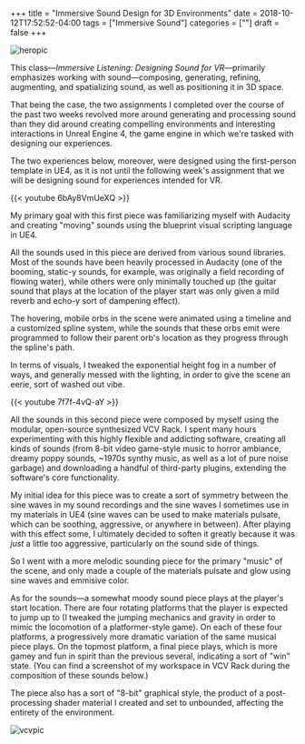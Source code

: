 +++
title = "Immersive Sound Design for 3D Environments"
date = 2018-10-12T17:52:52-04:00
tags = ["Immersive Sound"]
categories = [""]
draft = false
+++

![heropic](/images/uploads/immersivepink.png)

 This class—<i>Immersive Listening: Designing Sound for VR</i>—primarily emphasizes working with sound—composing, generating, refining, augmenting, and spatializing sound, as well as positioning it in 3D space.

That being the case, the two assignments I completed over the course of the past two weeks revolved more around generating and processing sound than they did around creating compelling environments and interesting interactions in Unreal Engine 4, the game engine in which we're tasked with designing our experiences.

The two experiences below, moreover, were designed using the first-person template in UE4, as it is not until the following week's assignment that we will be designing sound for experiences intended for VR. 

{{< youtube 6bAy8VmUeXQ >}}
<br>

My primary goal with this first piece was familiarizing myself with Audacity and creating "moving" sounds using the blueprint visual scripting language in UE4. 

All the sounds used in this piece are derived from various sound libraries. Most of the sounds have been heavily processed in Audacity (one of the booming, static-y sounds, for example, was originally a field recording of flowing water), while others were only minimally touched up (the guitar sound that plays at the location of the player start was only given a mild reverb and echo-y sort of dampening effect). 

The hovering, mobile orbs in the scene were animated using a timeline and a customized spline system, while the sounds that these orbs emit were programmed to follow their parent orb's location as they progress through the spline's path.

In terms of visuals, I tweaked the exponential height fog in a number of ways, and generally messed with the lighting, in order to give the scene an eerie, sort of washed out vibe.

{{< youtube 7f7f-4vQ-aY >}}
<br>

All the sounds in this second piece were composed by myself using the modular, open-source synthesized VCV Rack. I spent many hours experimenting with this highly flexible and addicting software, creating all kinds of sounds (from 8-bit video game-style music to horror ambiance, dreamy poppy sounds, ~1970s synthy music, as well as a lot of pure noise garbage) and downloading a handful of third-party plugins, extending the software's core functionality.

My initial idea for this piece was to create a sort of symmetry between the sine waves in my sound recordings and the sine waves I sometimes use in my materials in UE4 (sine waves can be used to make materials pulsate, which can be soothing, aggressive, or anywhere in between). After playing with this effect some, I ultimately decided to soften it greatly because it was *just* a little too aggressive, particularly on the sound side of things.

So I went with a more melodic sounding piece for the primary "music" of the scene, and only made a couple of the materials pulsate and glow using sine waves and emmisive color.

As for the sounds—a somewhat moody sound piece plays at the player's start location. There are four rotating platforms that the player is expected to jump up to (I tweaked the jumping mechanics and gravity in order to mimic the locomotion of a platformer-style game). On each of these four platforms, a progressively more dramatic variation of the same musical piece plays. On the topmost platform, a final piece plays, which is more gamey and fun in spirit than the previous several, indicating a sort of "win" state. (You can find a screenshot of my workspace in VCV Rack during the composition of these sounds below.)

The piece also has a sort of "8-bit" graphical style, the product of a post-processing shader material I created and set to unbounded, affecting the entirety of the environment.

![vcvpic](/images/uploads/vcv1.png)